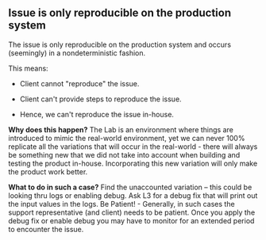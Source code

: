 ## Issue is only reproducible on the production system

The issue is only reproducible on the production system and occurs (seemingly) in a nondeterministic fashion. 

This means: 
* Client cannot "reproduce" the issue. 

* Client can't provide steps to reproduce the issue. 

* Hence, we can't reproduce the issue in-house. 

**Why does this happen?**
The Lab is an environment where things are introduced to mimic the real-world environment, yet we can never 100% replicate all the variations that will occur in the real-world - there will always be something new that we did not take into account when building and testing the product in-house. Incorporating this new variation will only make the product work better. 

**What to do in such a case?** 
Find the unaccounted variation – this could be looking thru logs or enabling debug.
Ask L3 for a debug fix that will print out the input values in the logs.
Be Patient! - Generally, in such cases the support representative (and client) needs to be patient. Once you apply the debug fix or enable debug you may have to monitor for an extended period to encounter the issue. 
